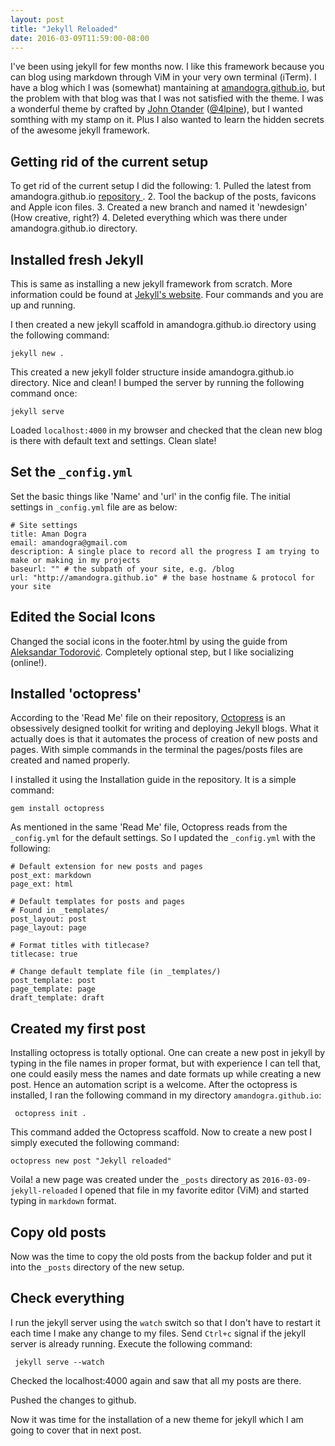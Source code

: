 ```yaml
---
layout: post
title: "Jekyll Reloaded"
date: 2016-03-09T11:59:00-08:00
---
```


I've been using jekyll for few months now. I like this framework because you can blog using markdown through ViM in your very own terminal (iTerm). I have a blog which I was (somewhat) mantaining at [amandogra.github.io](http://amandogra.github.io), but the problem with that blog was that I was not satisfied with the theme. I was a wonderful theme by crafted by [John Otander](http://johnotander.com/) ([@4lpine](https://twitter.com/4lpine)), but I wanted somthing with my stamp on it. Plus I also wanted to learn the hidden secrets of the awesome jekyll framework. 
<!--more-->

## Getting rid of the current setup
To get rid of the current setup I did the following:
    1. Pulled the latest from amandogra.github.io [ repository ](https://github.com/amandogra/amandogra.github.io).
    2. Tool the backup of the posts, favicons and Apple icon files.
    3. Created a new branch and named it 'newdesign' (How creative, right?)
    4. Deleted everything which was there under amandogra.github.io directory.

## Installed fresh Jekyll
This is same as installing a new jekyll framework from scratch. More information could be found at [Jekyll's website](https://jekyllrb.com/). Four commands and you are up and running.

I then created a new jekyll scaffold in amandogra.github.io directory using the following command:

```
jekyll new .
```
This created a new jekyll folder structure inside amandogra.github.io directory. Nice and clean! I bumped the server by running the following command once:

```
jekyll serve
```
Loaded `localhost:4000` in my browser and checked that the clean new blog is there with default text and settings. Clean slate!

## Set the `_config.yml`
Set the basic things like 'Name' and 'url' in the config file. The initial settings in `_config.yml` file are as below:

```
# Site settings
title: Aman Dogra
email: amandogra@gmail.com
description: A single place to record all the progress I am trying to make or making in my projects
baseurl: "" # the subpath of your site, e.g. /blog
url: "http://amandogra.github.io" # the base hostname & protocol for your site

```

## Edited the Social Icons
Changed the social icons in the footer.html by using the guide from [Aleksandar Todorović](https://blog.r3bl.me/en/simple-social-media-links-jekyll/). Completely optional step, but I like socializing (online!).

## Installed 'octopress'
According to the 'Read Me' file on their repository, [Octopress](https://github.com/octopress/octopress) is an obsessively designed toolkit for writing and deploying Jekyll blogs. What it actually does is that it automates the process of creation of new posts and pages. With simple commands in the terminal the pages/posts files are created and named properly.

I installed it using the Installation guide in the repository. It is a simple command:

```
gem install octopress
```
As mentioned in the same 'Read Me' file, Octopress reads from the `_config.yml` for the default settings. So I updated the `_config.yml` with the following:

```
# Default extension for new posts and pages
post_ext: markdown
page_ext: html

# Default templates for posts and pages
# Found in _templates/
post_layout: post
page_layout: page

# Format titles with titlecase?
titlecase: true

# Change default template file (in _templates/)
post_template: post
page_template: page
draft_template: draft

```

## Created my first post
Installing octopress is totally optional. One can create a new post in jekyll by typing in the file names in proper format, but with experience I can tell that, one could easily mess the names and date formats up while creating a new post. Hence an automation script is a welcome.
After the octopress is installed, I ran the following command in my directory `amandogra.github.io`:

```
 octopress init .
```
This command added the Octopress scaffold. Now to create a new post I simply executed the following command:

```
octopress new post "Jekyll reloaded"
```
Voila! a new page was created under the `_posts` directory as `2016-03-09-jekyll-reloaded`
I opened that file in my favorite editor (ViM) and started typing in `markdown` format.

## Copy old posts
Now was the time to copy the old posts from the backup folder and put it into the `_posts` directory of the new setup.

## Check everything
I run the jekyll server using the `watch` switch so that I don't have to restart it each time I make any change to my files.
Send `Ctrl+c` signal if the jekyll server is already running. Execute the following command:

```
 jekyll serve --watch
```
Checked the localhost:4000 again and saw that all my posts are there.

Pushed the changes to github.

Now it was time for the installation of a new theme for jekyll which I am going to cover that in next post.
